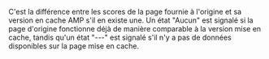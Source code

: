 C'est la différence entre les scores de la page fournie à l'origine et sa version en cache AMP s'il en existe une. Un état "Aucun" est signalé si la page d'origine fonctionne déjà de manière comparable à la version mise en cache, tandis qu'un état "---" est signalé s'il n'y a pas de données disponibles sur la page mise en cache.

